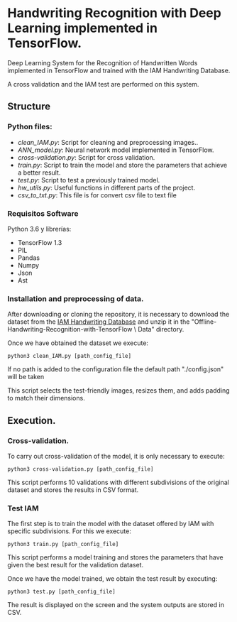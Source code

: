 #  Handwriting Recognition with Deep Learning implemented in TensorFlow.

Deep Learning System for the Recognition of Handwritten Words implemented in TensorFlow and trained with the IAM Handwriting Database.

A cross validation and the IAM test are performed on this system.


## Structure

### Python files:

- *clean_IAM.py*: Script for cleaning and preprocessing images..
- *ANN_model.py*: Neural network model implemented in TensorFlow.
- *cross-validation.py*: Script for cross validation.
- *train.py*: Script to train the model and store the parameters that achieve a better result.
- *test.py*: Script to test a previously trained model.
- *hw_utils.py*: Useful functions in different parts of the project.
- *csv_to_txt.py*: This file is for convert csv file to text file


### Requisitos Software
Python 3.6 y librerías:
- TensorFlow 1.3
- PIL
- Pandas
- Numpy
- Json
- Ast


### Installation and preprocessing of data.

After downloading or cloning the repository, it is necessary to download the dataset from the [IAM Handwriting Database](http://www.fki.inf.unibe.ch/databases/iam-handwriting-database) and unzip it in the "Offline-Handwriting-Recognition-with-TensorFlow \ Data" directory.

Once we have obtained the dataset we execute:

```
python3 clean_IAM.py [path_config_file]
```
If no path is added to the configuration file the default path "./config.json" will be taken

This script selects the test-friendly images, resizes them, and adds padding to match their dimensions.
## Execution.

### Cross-validation.

To carry out cross-validation of the model, it is only necessary to execute:

```
python3 cross-validation.py [path_config_file]
```

This script performs 10 validations with different subdivisions of the original dataset and stores the results in CSV format.


### Test IAM

The first step is to train the model with the dataset offered by IAM with specific subdivisions. For this we execute:

```
python3 train.py [path_config_file]
```

This script performs a model training and stores the parameters that have given the best result for the validation dataset.

Once we have the model trained, we obtain the test result by executing:

```
python3 test.py [path_config_file]
```

The result is displayed on the screen and the system outputs are stored in CSV.

